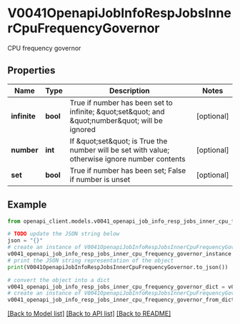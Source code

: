 # V0041OpenapiJobInfoRespJobsInnerCpuFrequencyGovernor

CPU frequency governor

## Properties

Name | Type | Description | Notes
------------ | ------------- | ------------- | -------------
**infinite** | **bool** | True if number has been set to infinite; \&quot;set\&quot; and \&quot;number\&quot; will be ignored | [optional] 
**number** | **int** | If \&quot;set\&quot; is True the number will be set with value; otherwise ignore number contents | [optional] 
**set** | **bool** | True if number has been set; False if number is unset | [optional] 

## Example

```python
from openapi_client.models.v0041_openapi_job_info_resp_jobs_inner_cpu_frequency_governor import V0041OpenapiJobInfoRespJobsInnerCpuFrequencyGovernor

# TODO update the JSON string below
json = "{}"
# create an instance of V0041OpenapiJobInfoRespJobsInnerCpuFrequencyGovernor from a JSON string
v0041_openapi_job_info_resp_jobs_inner_cpu_frequency_governor_instance = V0041OpenapiJobInfoRespJobsInnerCpuFrequencyGovernor.from_json(json)
# print the JSON string representation of the object
print(V0041OpenapiJobInfoRespJobsInnerCpuFrequencyGovernor.to_json())

# convert the object into a dict
v0041_openapi_job_info_resp_jobs_inner_cpu_frequency_governor_dict = v0041_openapi_job_info_resp_jobs_inner_cpu_frequency_governor_instance.to_dict()
# create an instance of V0041OpenapiJobInfoRespJobsInnerCpuFrequencyGovernor from a dict
v0041_openapi_job_info_resp_jobs_inner_cpu_frequency_governor_from_dict = V0041OpenapiJobInfoRespJobsInnerCpuFrequencyGovernor.from_dict(v0041_openapi_job_info_resp_jobs_inner_cpu_frequency_governor_dict)
```
[[Back to Model list]](../README.md#documentation-for-models) [[Back to API list]](../README.md#documentation-for-api-endpoints) [[Back to README]](../README.md)


